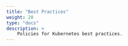 ```yaml
---
title: "Best Practices"
weight: 20
type: "docs"
description: >
    Policies for Kubernetes best practices.
---
```


